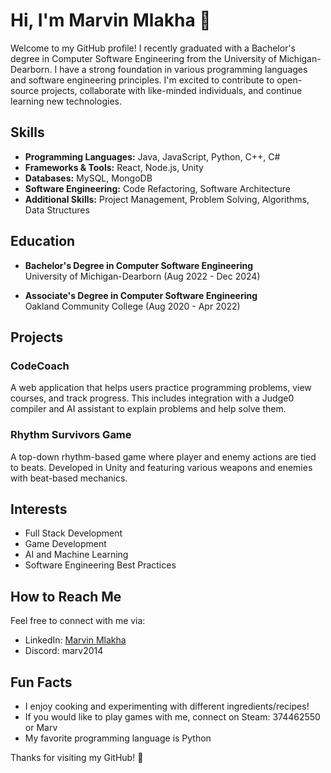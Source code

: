 # Hi, I'm Marvin Mlakha 👋

Welcome to my GitHub profile! I recently graduated with a Bachelor's degree in Computer Software Engineering from the University of Michigan-Dearborn. I have a strong foundation in various programming languages and software engineering principles. I'm excited to contribute to open-source projects, collaborate with like-minded individuals, and continue learning new technologies.

## Skills

- **Programming Languages:** Java, JavaScript, Python, C++, C#
- **Frameworks & Tools:** React, Node.js, Unity
- **Databases:** MySQL, MongoDB
- **Software Engineering:** Code Refactoring, Software Architecture
- **Additional Skills:** Project Management, Problem Solving, Algorithms, Data Structures

## Education

- **Bachelor's Degree in Computer Software Engineering**  
  University of Michigan-Dearborn (Aug 2022 - Dec 2024)  

- **Associate's Degree in Computer Software Engineering**  
  Oakland Community College (Aug 2020 - Apr 2022)  

## Projects

### CodeCoach
A web application that helps users practice programming problems, view courses, and track progress. This includes integration with a Judge0 compiler and AI assistant to explain problems and help solve them.

### Rhythm Survivors Game
A top-down rhythm-based game where player and enemy actions are tied to beats. Developed in Unity and featuring various weapons and enemies with beat-based mechanics.

## Interests
- Full Stack Development
- Game Development
- AI and Machine Learning
- Software Engineering Best Practices

## How to Reach Me
Feel free to connect with me via:
- LinkedIn: [Marvin Mlakha](www.linkedin.com/in/marvin-mlakha-588964339)
- Discord: marv2014

## Fun Facts
- I enjoy cooking and experimenting with different ingredients/recipes!
- If you would like to play games with me, connect on Steam: 374462550 or Marv
- My favorite programming language is Python 

Thanks for visiting my GitHub! 🌱
